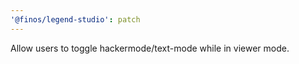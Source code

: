 ```yaml
---
'@finos/legend-studio': patch
---
```


Allow users to toggle hackermode/text-mode while in viewer mode.
